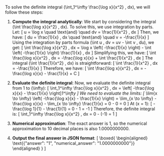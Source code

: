 To solve the definite integral \(\int_1^\infty \frac{\log x}{x^2} \, dx\), we will follow these steps:

1. **Compute the integral analytically**:
   We start by considering the integral \(\int \frac{\log x}{x^2} \, dx\). To solve this, we use integration by parts. Let:
   \[
   u = \log x \quad \text{and} \quad dv = \frac{1}{x^2} \, dx
   \]
   Then, we have:
   \[
   du = \frac{1}{x} \, dx \quad \text{and} \quad v = -\frac{1}{x}
   \]
   Using the integration by parts formula \(\int u \, dv = uv - \int v \, du\), we get:
   \[
   \int \frac{\log x}{x^2} \, dx = \log x \left( -\frac{1}{x} \right) - \int \left( -\frac{1}{x} \right) \frac{1}{x} \, dx
   \]
   Simplifying this, we have:
   \[
   \int \frac{\log x}{x^2} \, dx = -\frac{\log x}{x} + \int \frac{1}{x^2} \, dx
   \]
   The integral \(\int \frac{1}{x^2} \, dx\) is straightforward:
   \[
   \int \frac{1}{x^2} \, dx = -\frac{1}{x}
   \]
   Therefore, we have:
   \[
   \int \frac{\log x}{x^2} \, dx = -\frac{\log x}{x} - \frac{1}{x} + C
   \]

2. **Evaluate the definite integral**:
   Now, we evaluate the definite integral from 1 to \(\infty\):
   \[
   \int_1^\infty \frac{\log x}{x^2} \, dx = \left[ -\frac{\log x}{x} - \frac{1}{x} \right]_1^\infty
   \]
   We need to evaluate the limits:
   \[
   \lim_{x \to \infty} \left( -\frac{\log x}{x} - \frac{1}{x} \right) = \lim_{x \to \infty} -\frac{\log x}{x} - \lim_{x \to \infty} \frac{1}{x} = 0 - 0 = 0
   \]
   At \(x = 1\):
   \[
   -\frac{\log 1}{1} - \frac{1}{1} = 0 - 1 = -1
   \]
   Therefore, the definite integral is:
   \[
   \int_1^\infty \frac{\log x}{x^2} \, dx = 0 - (-1) = 1
   \]

3. **Numerical approximation**:
   The exact answer is 1, so the numerical approximation to 10 decimal places is also 1.0000000000.

4. **Output the final answer in JSON format**:
   \[
   \boxed{
   \begin{aligned}
   \text{{"answer": "1", "numerical_answer": "1.0000000000"}}
   \end{aligned}
   }
   \]